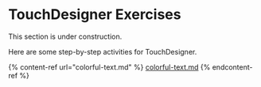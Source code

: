 # TouchDesigner Exercises

This section is under construction.

Here are some step-by-step activities for TouchDesigner.

{% content-ref url="colorful-text.md" %}
[colorful-text.md](colorful-text.md)
{% endcontent-ref %}

